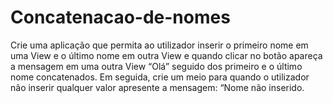 # Concatenacao-de-nomes
Crie uma aplicação que permita ao utilizador inserir o primeiro nome em uma View e o
último nome em outra View e quando clicar no botão apareça a mensagem em uma outra
View “Olá” seguido dos primeiro e o último nome concatenados. Em seguida, crie um meio
para quando o utilizador não inserir qualquer valor apresente a mensagem: “Nome não
inserido.
